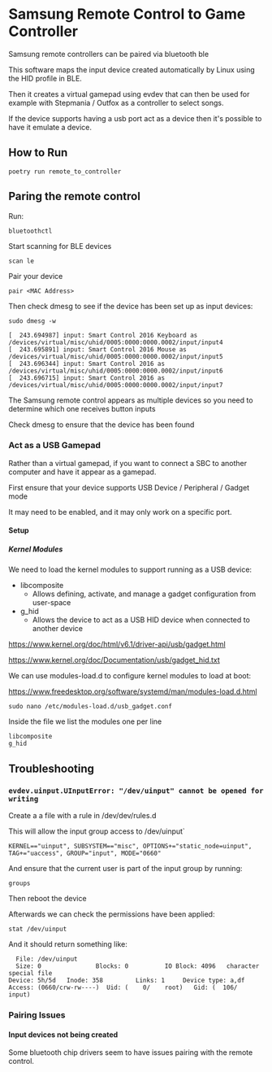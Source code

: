 # Samsung Remote Control to Game Controller

Samsung remote controllers can be paired via bluetooth ble

This software maps the input device created automatically by Linux using the HID profile in BLE.

Then it creates a virtual gamepad using evdev that can then be used for example with Stepmania / Outfox as a controller to select songs.

If the device supports having a usb port act as a device then it's possible to have it emulate a device.



## How to Run

```
poetry run remote_to_controller
```


## Paring the remote control

Run:

```
bluetoothctl
```

Start scanning for BLE devices

```
scan le
```

Pair your device
```
pair <MAC Address>
```

Then check dmesg to see if the device has been set up as input devices:
```
sudo dmesg -w
```

```
[  243.694987] input: Smart Control 2016 Keyboard as /devices/virtual/misc/uhid/0005:0000:0000.0002/input/input4
[  243.695891] input: Smart Control 2016 Mouse as /devices/virtual/misc/uhid/0005:0000:0000.0002/input/input5
[  243.696344] input: Smart Control 2016 as /devices/virtual/misc/uhid/0005:0000:0000.0002/input/input6
[  243.696715] input: Smart Control 2016 as /devices/virtual/misc/uhid/0005:0000:0000.0002/input/input7
```

The Samsung remote control appears as multiple devices so you need to determine which one receives button inputs

Check dmesg to ensure that the device has been found


### Act as a USB Gamepad

Rather than a virtual gamepad, if you want to connect a SBC to another computer and have it appear as a gamepad.

First ensure that your device supports USB Device / Peripheral / Gadget mode

It may need to be enabled, and it may only work on a specific port. 


#### Setup

##### Kernel Modules
We need to load the kernel modules to support running as a USB device:

- libcomposite
    - Allows defining, activate, and manage a gadget configuration from user-space
- g_hid
    - Allows the device to act as a USB HID device when connected to another device

https://www.kernel.org/doc/html/v6.1/driver-api/usb/gadget.html

https://www.kernel.org/doc/Documentation/usb/gadget_hid.txt


We can use modules-load.d to configure kernel modules to load at boot:

https://www.freedesktop.org/software/systemd/man/modules-load.d.html

```
sudo nano /etc/modules-load.d/usb_gadget.conf
```

Inside the file we list the modules one per line

```
libcomposite
g_hid
```


## Troubleshooting

### `evdev.uinput.UInputError: "/dev/uinput" cannot be opened for writing`

Create a a file with a rule in /dev/dev/rules.d

This will allow the input group access to /dev/uinput`

```
KERNEL=="uinput", SUBSYSTEM=="misc", OPTIONS+="static_node=uinput", TAG+="uaccess", GROUP="input", MODE="0660"
```

And ensure that the current user is part of the input group by running:

```
groups
```

Then reboot the device

Afterwards we can check the permissions have been applied:

```
stat /dev/uinput
```

And it should return something like:

```
  File: /dev/uinput
  Size: 0               Blocks: 0          IO Block: 4096   character special file
Device: 5h/5d   Inode: 358         Links: 1     Device type: a,df
Access: (0660/crw-rw----)  Uid: (    0/    root)   Gid: (  106/   input)
```

### Pairing Issues

#### Input devices not being created

Some bluetooth chip drivers seem to have issues pairing with the remote control.
